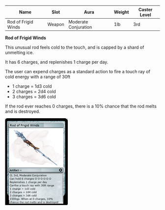 
| Name            | Slot   | Aura                 | Weight | Caster Level |
| --------------- | ------ | -------------------- | ------ | ------------ |
| Rod of Frigid Winds | Weapon | Moderate Conjuration | 1lb   |  3rd         |

**Rod of Frigid Winds**

This unusual rod feels cold to the touch, and is capped by a shard of unmelting ice. 

It has 6 charges, and replenishes 1 charge per day.

The user can expend charges as a standard action to fire a touch ray of cold energy with a range of 30ft

* 1 charge = 1d3 cold
* 2 charges = 2d4 cold
* 3 charges = 3d6 cold

If the rod ever reaches 0 charges, there is a 10% chance that the rod melts and is destroyed.

![itemimage]

[itemimage]: /MagicItems/ItemArt/RodOfFrigidWinds.png
